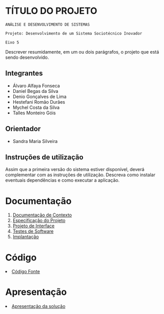 # TÍTULO DO PROJETO

`ANÁLISE E DESENVOLVIMENTO DE SISTEMAS`

`Projeto: Desenvolvimento de um Sistema Sociotécnico Inovador`

`Eixo 5`

Descrever resumidamente, em um ou dois parágrafos, o projeto que está sendo desenvolvido.

## Integrantes

* Álvaro Alfaya Fonseca
* Daniel Begas da Silva
* Denio Gonçalves de Lima
* Hestefani Romão Durães
* Mychel Costa da Silva
* Talles Monteiro Góis

## Orientador

* Sandra Maria Silveira

## Instruções de utilização

Assim que a primeira versão do sistema estiver disponível, deverá complementar com as instruções de utilização. Descreva como instalar eventuais dependências e como executar a aplicação.

# Documentação

<ol>
<li><a href="docs/01-Documentação de Contexto.md"> Documentação de Contexto</a></li>
<li><a href="docs/02-Especificação do Projeto.md"> Especificação do Projeto</a></li>
<li><a href="docs/03-Projeto de Interface.md"> Projeto de Interface</a></li>
<li><a href="docs/04-Testes de Software.md"> Testes de Software</a></li>
<li><a href="docs/05-Implantação.md"> Implantação</a></li>
</ol>

# Código

<li><a href="src/README.md"> Código Fonte</a></li>

# Apresentação

<li><a href="presentation/README.md"> Apresentação da solução</a></li>

